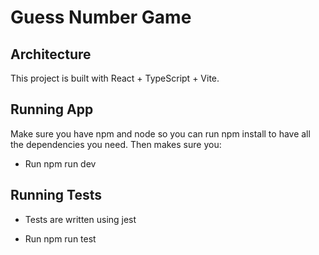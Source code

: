 # Guess Number Game

## Architecture

This project is built with React + TypeScript + Vite.

## Running App

Make sure you have npm and node so you can run npm install to have all the dependencies you need. Then makes sure you:

- Run npm run dev

## Running Tests

- Tests are written using jest

- Run npm run test
